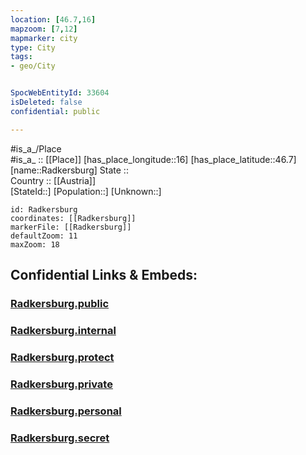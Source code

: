 ```yaml
---
location: [46.7,16] 
mapzoom: [7,12] 
mapmarker: city 
type: City
tags:
- geo/City


SpocWebEntityId: 33604
isDeleted: false
confidential: public

---
```

#is_a_/Place  
#is_a_ :: [[Place]] 
[has_place_longitude::16] 
[has_place_latitude::46.7] 
[name::Radkersburg] 
State ::  
Country :: [[Austria]]  
[StateId::] 
[Population::] 
[Unknown::] 


```leaflet
id: Radkersburg
coordinates: [[Radkersburg]] 
markerFile: [[Radkersburg]] 
defaultZoom: 11 
maxZoom: 18
```


## Confidential Links & Embeds: 

### [Radkersburg.public](/_public/\Earth\Continent\Europe\Europe~Central\Austria\Austrias_States\Steiermark\CityRadkersburg.public.md) 

### [Radkersburg.internal](/_internal/\Earth\Continent\Europe\Europe~Central\Austria\Austrias_States\Steiermark\CityRadkersburg.internal.md) 

### [Radkersburg.protect](/_protect/\Earth\Continent\Europe\Europe~Central\Austria\Austrias_States\Steiermark\CityRadkersburg.protect.md) 

### [Radkersburg.private](/_private/\Earth\Continent\Europe\Europe~Central\Austria\Austrias_States\Steiermark\CityRadkersburg.private.md) 

### [Radkersburg.personal](/_personal/\Earth\Continent\Europe\Europe~Central\Austria\Austrias_States\Steiermark\CityRadkersburg.personal.md) 

### [Radkersburg.secret](/_secret/\Earth\Continent\Europe\Europe~Central\Austria\Austrias_States\Steiermark\CityRadkersburg.secret.md)

